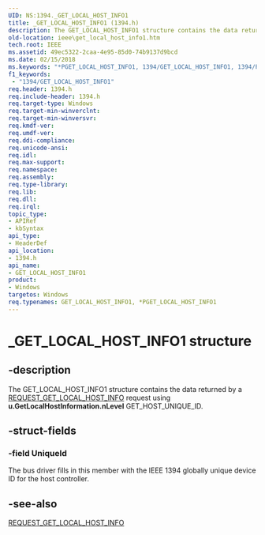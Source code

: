 ```yaml
---
UID: NS:1394._GET_LOCAL_HOST_INFO1
title: _GET_LOCAL_HOST_INFO1 (1394.h)
description: The GET_LOCAL_HOST_INFO1 structure contains the data returned by a REQUEST_GET_LOCAL_HOST_INFO request using u.GetLocalHostInformation.nLevel GET_HOST_UNIQUE_ID.
old-location: ieee\get_local_host_info1.htm
tech.root: IEEE
ms.assetid: 49ec5322-2caa-4e95-85d0-74b9137d9bcd
ms.date: 02/15/2018
ms.keywords: "*PGET_LOCAL_HOST_INFO1, 1394/GET_LOCAL_HOST_INFO1, 1394/PGET_LOCAL_HOST_INFO1, 1394stct_17301961-cba0-4966-851a-bd92fec75bc7.xml, GET_LOCAL_HOST_INFO1, GET_LOCAL_HOST_INFO1 structure [Buses], IEEE.get_local_host_info1, PGET_LOCAL_HOST_INFO1, PGET_LOCAL_HOST_INFO1 structure pointer [Buses], _GET_LOCAL_HOST_INFO1"
f1_keywords:
 - "1394/GET_LOCAL_HOST_INFO1"
req.header: 1394.h
req.include-header: 1394.h
req.target-type: Windows
req.target-min-winverclnt: 
req.target-min-winversvr: 
req.kmdf-ver: 
req.umdf-ver: 
req.ddi-compliance: 
req.unicode-ansi: 
req.idl: 
req.max-support: 
req.namespace: 
req.assembly: 
req.type-library: 
req.lib: 
req.dll: 
req.irql: 
topic_type:
- APIRef
- kbSyntax
api_type:
- HeaderDef
api_location:
- 1394.h
api_name:
- GET_LOCAL_HOST_INFO1
product:
- Windows
targetos: Windows
req.typenames: GET_LOCAL_HOST_INFO1, *PGET_LOCAL_HOST_INFO1
---
```


# _GET_LOCAL_HOST_INFO1 structure


## -description


The GET_LOCAL_HOST_INFO1 structure contains the data returned by a <a href="https://msdn.microsoft.com/library/windows/hardware/ff537644">REQUEST_GET_LOCAL_HOST_INFO</a> request using <b>u.GetLocalHostInformation.nLevel</b> GET_HOST_UNIQUE_ID.


## -struct-fields




### -field UniqueId

The bus driver fills in this member with the IEEE 1394 globally unique device ID for the host controller.


## -see-also




<a href="https://msdn.microsoft.com/library/windows/hardware/ff537644">REQUEST_GET_LOCAL_HOST_INFO</a>
 

 

